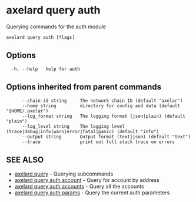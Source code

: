 # axelard query auth

Querying commands for the auth module

```
axelard query auth [flags]
```

## Options

```
  -h, --help   help for auth
```

## Options inherited from parent commands

```
      --chain-id string     The network chain ID (default "axelar")
      --home string         directory for config and data (default "$HOME/.axelar")
      --log_format string   The logging format (json|plain) (default "plain")
      --log_level string    The logging level (trace|debug|info|warn|error|fatal|panic) (default "info")
      --output string       Output format (text|json) (default "text")
      --trace               print out full stack trace on errors
```

## SEE ALSO

- [axelard query](/cli-docs/v0_27_0/axelard_query) - Querying subcommands
- [axelard query auth account](/cli-docs/v0_27_0/axelard_query_auth_account) - Query for account by address
- [axelard query auth accounts](/cli-docs/v0_27_0/axelard_query_auth_accounts) - Query all the accounts
- [axelard query auth params](/cli-docs/v0_27_0/axelard_query_auth_params) - Query the current auth parameters
